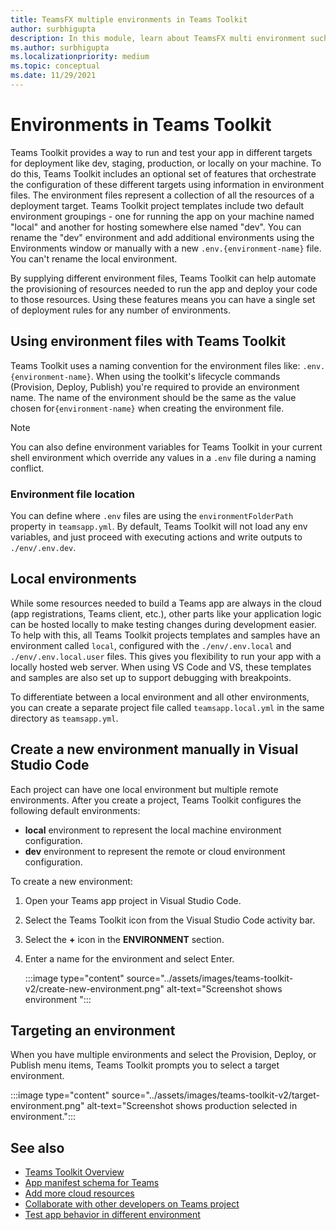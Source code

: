 ```yaml
---
title: TeamsFX multiple environments in Teams Toolkit    
author: surbhigupta
description: In this module, learn about TeamsFX multi environment such as, create a new environment, select target environment and more
ms.author: surbhigupta
ms.localizationpriority: medium
ms.topic: conceptual
ms.date: 11/29/2021
---
```


# Environments in Teams Toolkit

Teams Toolkit provides a way to run and test your app in different targets for deployment like dev, staging, production, or locally on your machine. To do this, Teams Toolkit includes an optional set of features that orchestrate the configuration of these different targets using information in environment files. The environment files represent a collection of all the resources of a deployment target. Teams Toolkit project templates include two default environment groupings - one for running the app on your machine named "local" and another for hosting somewhere else named "dev". You can rename the "dev" environment and add additional environments using the Environments window or manually with a new `.env.{environment-name}` file. You can't rename the local environment.

By supplying different environment files, Teams Toolkit can help automate the provisioning of resources needed to run the app and deploy your code to those resources. Using these features means you can have a single set of deployment rules for any number of environments.

## Using environment files with Teams Toolkit

Teams Toolkit uses a naming convention for the environment files like: `.env.{environment-name}`. When using the toolkit's lifecycle commands (Provision, Deploy, Publish) you're required to provide an environment name. The name of the environment should be the same as the value chosen for`{environment-name}` when creating the environment file.

> [!NOTE]
> You can also define environment variables for Teams Toolkit in your current shell environment which override any values in a `.env` file during a naming conflict.

### Environment file location

You can define where `.env` files are using the `environmentFolderPath` property in `teamsapp.yml`. By default, Teams Toolkit will not load any env variables, and just proceed with executing actions and write outputs to `./env/.env.dev`.

## Local environments

While some resources needed to build a Teams app are always in the cloud (app registrations, Teams client, etc.), other parts like your application logic can be hosted locally to make testing changes during development easier. To help with this, all Teams Toolkit projects templates and samples have an environment called `local`, configured with the `./env/.env.local` and `./env/.env.local.user` files. This gives you flexibility to run your app with a locally hosted web server. When using VS Code and VS, these templates and samples are also set up to support debugging with breakpoints.

To differentiate between a local environment and all other environments, you can create a separate project file called `teamsapp.local.yml` in the same directory as `teamsapp.yml`.

## Create a new environment manually in Visual Studio Code

Each project can have one local environment but multiple remote environments. After you create a project, Teams Toolkit configures the following default environments:

* **local** environment to represent the local machine environment configuration.
* **dev** environment to represent the remote or cloud environment configuration.

To create a new environment:

1. Open your Teams app project in Visual Studio Code.
1. Select the Teams Toolkit icon from the Visual Studio Code activity bar.
1. Select the **+** icon in the **ENVIRONMENT** section.
1. Enter a name for the environment and select Enter.

   :::image type="content" source="../assets/images/teams-toolkit-v2/create-new-environment.png" alt-text="Screenshot shows environment ":::

## Targeting an environment

When you have multiple environments and select the Provision, Deploy, or Publish menu items, Teams Toolkit prompts you to select a target environment.

   :::image type="content" source="../assets/images/teams-toolkit-v2/target-environment.png" alt-text="Screenshot shows production selected in environment.":::

## See also

* [Teams Toolkit Overview](teams-toolkit-fundamentals.md)
* [App manifest schema for Teams](../resources/schema/manifest-schema.md)
* [Add more cloud resources](add-resource.md)
* [Collaborate with other developers on Teams project](TeamsFx-collaboration.md)
* [Test app behavior in different environment](test-app-behavior.md)
